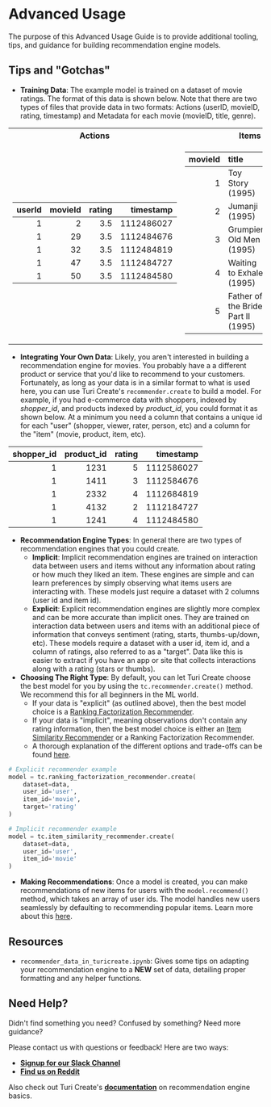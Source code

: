 # Advanced Usage
The purpose of this Advanced Usage Guide is to provide additional tooling, tips, and guidance for building recommendation engine models.

## Tips and "Gotchas"
-  **Training Data**: The example model is trained on a dataset of movie ratings. The format of this data is shown below. Note that there are two types of files that provide data in two formats: Actions (userID, movieID, rating, timestamp) and Metadata for each movie (movieID, title, genre).

<table>
<tr><th>Actions </th><th>Items </th></tr>
<tr><td>

|   userId |   movieId |   rating |   timestamp |
|---------:|----------:|---------:|------------:|
|        1 |         2 |      3.5 |  1112486027 |
|        1 |        29 |      3.5 |  1112484676 |
|        1 |        32 |      3.5 |  1112484819 |
|        1 |        47 |      3.5 |  1112484727 |
|        1 |        50 |      3.5 |  1112484580 |

</td><td>

|   movieId | title                              | genres                                      |
|----------:|:-----------------------------------|:--------------------------------------------|
|         1 | Toy Story (1995)                   | Adventure|Animation|Children|Comedy|Fantasy |
|         2 | Jumanji (1995)                     | Adventure|Children|Fantasy                  |
|         3 | Grumpier Old Men (1995)            | Comedy|Romance                              |
|         4 | Waiting to Exhale (1995)           | Comedy|Drama|Romance                        |
|         5 | Father of the Bride Part II (1995) | Comedy                                      |

</td></tr> </table>
 
 - **Integrating Your Own Data**: Likely, you aren't interested in building a recommendation engine for movies. You probably have a a different product or service that you'd like to recommend to your customers. Fortunately, as long as your data is in a similar format to what is used here, you can use Turi Create's `recommender.create` to build a model. For example, if you had e-commerce data with shoppers, indexed by *shopper_id*, and products indexed by *product_id*, you could format it as shown below. At a minimum you need a column that contains a unique id for each "user" (shopper, viewer, rater, person, etc) and a column for the "item" (movie, product, item, etc).

|  shopper_id |   product_id |   rating |   timestamp |
|---------:|----------:|---------:|------------:|
|        1 |        1231 |      5 |  1112586027 |
|        1 |        1411 |      3 |  1112584676 |
|        1 |        2332 |      4 |  1112684819 |
|        1 |        4132 |      2 |  1112184727 |
|        1 |        1241 |      4 |  1112484580 |
-  **Recommendation Engine Types**: In general there are two types of recommendation engines that you could create. 
    -  **Implicit**: Implicit recommendation engines are trained on interaction data between users and items without any information about rating or how much they liked an item. These engines are simple and can learn preferences by simply observing what items users are interacting with. These models just require a dataset with 2 columns (user id and item id).
    -  **Explicit**: Explicit recommendation engines are slightly more complex and can be more accurate than implicit ones. They are trained on interaction data between users and items with an additional piece of information that conveys sentiment (rating, starts, thumbs-up/down, etc). These models require a dataset with a user id, item id, and a column of ratings, also referred to as a "target". Data like this is easier to extract if you have an app or site that collects interactions along with a rating (stars or thumbs).
-  **Choosing The Right Type**: By default, you can let Turi Create choose the best model for you by using the `tc.recommender.create()` method. We recommend this for all beginners in the ML world.
    -  If your data is "explicit" (as outlined above), then the best model choice is a [Ranking Factorization Recommender](https://apple.github.io/turicreate/docs/api/generated/turicreate.recommender.ranking_factorization_recommender.RankingFactorizationRecommender.html).
    -  If your data is "implicit", meaning observations don't contain any rating information, then the best model choice is either an [Item Similarity Recommender](https://apple.github.io/turicreate/docs/api/generated/turicreate.recommender.item_similarity_recommender.ItemSimilarityRecommender.html) or a Ranking Factorization Recommender.
    -  A thorough explanation of the different options and trade-offs can be found [here](https://apple.github.io/turicreate/docs/userguide/recommender/choosing-a-model.html).

```python
# Explicit recommender example
model = tc.ranking_factorization_recommender.create(
    dataset=data,
    user_id='user',
    item_id='movie',
    target='rating'
)

# Implicit recommender example
model = tc.item_similarity_recommender.create(
    dataset=data,
    user_id='user',
    item_id='movie'
)
```
-  **Making Recommendations**: Once a model is created, you can make recommendations of new items for users with the `model.recommend()` method, which takes an array of user ids. The model handles new users seamlessly by defaulting to recommending popular items. Learn more about this [here](https://apple.github.io/turicreate/docs/userguide/recommender/using-trained-models.html).

## Resources
-  `recommender_data_in_turicreate.ipynb`: Gives some tips on adapting your recommendation engine to a **NEW** set of data, detailing proper formatting and any helper functions.

## Need Help?
Didn't find something you need? Confused by something? Need more guidance?

Please contact us with questions or feedback! Here are two ways:
-  [**Signup for our Slack Channel**](https://skafosai.slack.com/)
-  [**Find us on Reddit**](https://reddit.com/r/skafos)

Also check out Turi Create's [**documentation**](https://apple.github.io/turicreate/docs/userguide/recommender/) on recommendation engine basics.